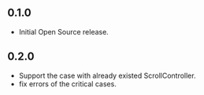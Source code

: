 ## 0.1.0

* Initial Open Source release.

## 0.2.0

* Support the case with already existed ScrollController.
* fix errors of the critical cases.
